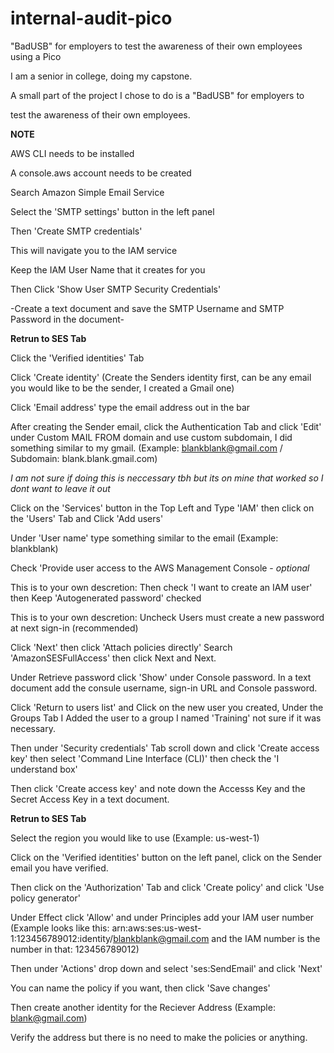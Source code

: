 # internal-audit-pico

"BadUSB" for employers to test the awareness of their own employees using a Pico

I am a senior in college, doing my capstone. 

A small part of the project I chose to do is a "BadUSB" for employers to 

test the awareness of their own employees. 

**NOTE**

AWS CLI needs to be installed

A console.aws account needs to be created

Search Amazon Simple Email Service

Select the 'SMTP settings' button in the left panel

Then 'Create SMTP credentials'

This will navigate you to the IAM service

Keep the IAM User Name that it creates for you

Then Click 'Show User SMTP Security Credentials'

-Create a text document and save the SMTP Username and SMTP Password in the document-

**Retrun to SES Tab**

Click the 'Verified identities' Tab

Click 'Create identity' (Create the Senders identity first, can be any email you would like to be the sender, I created a Gmail one)

Click 'Email address' type the email address out in the bar

After creating the Sender email, click the Authentication Tab and click 'Edit' under Custom MAIL FROM domain and use custom subdomain, I did something similar to my gmail. (Example: blankblank@gmail.com / Subdomain: blank.blank.gmail.com)

*I am not sure if doing this is neccessary tbh but its on mine that worked so I dont want to leave it out*

Click on the 'Services' button in the Top Left and Type 'IAM' then click on the 'Users' Tab and Click 'Add users'

Under 'User name' type something similar to the email (Example: blankblank)

Check 'Provide user access to the AWS Management Console - *optional*

This is to your own descretion: Then check 'I want to create an IAM user' then Keep 'Autogenerated password' checked

This is to your own descretion: Uncheck Users must create a new password at next sign-in (recommended)

Click 'Next' then click 'Attach policies directly' Search 'AmazonSESFullAccess' then click Next and Next.

Under Retrieve password click 'Show' under Console password. In a text document add the consule username, sign-in URL and Console password.

Click 'Return to users list' and Click on the new user you created, Under the Groups Tab I Added the user to a group I named 'Training' not sure if it was necessary.

Then under 'Security credentials' Tab scroll down and click 'Create access key' then select 'Command Line Interface (CLI)' then check the 'I understand box'

Then click 'Create access key' and note down the Accesss Key and the Secret Access Key in a text document.

**Retrun to SES Tab** 

Select the region you would like to use (Example: us-west-1)

Click on the 'Verified identities' button on the left panel, click on the Sender email you have verified.

Then click on the 'Authorization' Tab and click 'Create policy' and click 'Use policy generator'

Under Effect click 'Allow' and under Principles add your IAM user number (Example looks like this: arn:aws:ses:us-west-1:123456789012:identity/blankblank@gmail.com and the IAM number is the number in that: 123456789012)

Then under 'Actions' drop down and select 'ses:SendEmail' and click 'Next'

You can name the policy if you want, then click 'Save changes'

Then create another identity for the Reciever Address (Example: blank@gmail.com)

Verify the address but there is no need to make the policies or anything.
